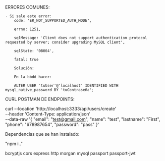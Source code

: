 ERRORES COMUNES:

    · Si sale este error:
        code: 'ER_NOT_SUPPORTED_AUTH_MODE',

        errno: 1251,

        sqlMessage: 'Client does not support authentication protocol requested by server; consider upgrading MySQL client',

        sqlState: '08004',

        fatal: true

        Solución:

        En la bbdd hacer:

        ALTER USER 'tuUser'@'localhost' IDENTIFIED WITH mysql_native_password BY 'tuContraseña';

CURL POSTMAN DE ENDPOINTS:

curl --location 'http://localhost:3333/api/users/create' \
--header 'Content-Type: application/json' \
--data-raw '{
    "email": "test@gmail.com",
    "name": "test",
    "lastname": "First",
    "phone": "678987654",
    "password": "pass"
}'

Dependencias que se han instalado:

"npm i.."

bcryptjs
cors
express
http
morgan
mysql
passport
passport-jwt